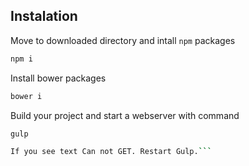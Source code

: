 

Instalation
-------------



Move to downloaded directory and intall `npm` packages
```bash
npm i
```

Install bower packages
```bash
bower i
```

Build your project and start a webserver with command
```bash
gulp
```

```bash
If you see text Can not GET. Restart Gulp.```

